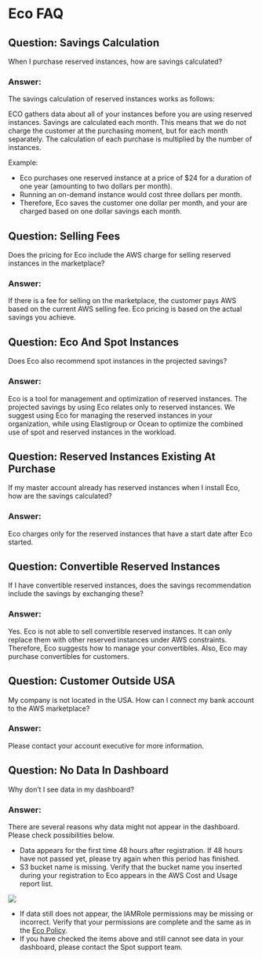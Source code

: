 # Eco FAQ

## Question: Savings Calculation

When I purchase reserved instances, how are savings calculated?

### Answer:

The savings calculation of reserved instances works as follows:

ECO gathers data about all of your instances before you are using reserved instances.
Savings are calculated each month. This means that we do not charge the customer at the purchasing moment, but for each month separately.
The calculation of each purchase is multiplied by the number of instances.

Example:

- Eco purchases one reserved instance at a price of \$24 for a duration of one year (amounting to two dollars per month).
- Running an on-demand instance would cost three dollars per month.
- Therefore, Eco saves the customer one dollar per month, and your are charged based on one dollar savings each month.

## Question: Selling Fees

Does the pricing for Eco include the AWS charge for selling reserved instances in the marketplace?

### Answer:

If there is a fee for selling on the marketplace, the customer pays AWS based on the current AWS selling fee. Eco pricing is based on the actual savings you achieve.

## Question: Eco And Spot Instances

Does Eco also recommend spot instances in the projected savings?

### Answer:

Eco is a tool for management and optimization of reserved instances. The projected savings by using Eco relates only to reserved instances. We suggest using Eco for managing the reserved instances in your organization, while using Elastigroup or Ocean to optimize the combined use of spot and reserved instances in the workload.

## Question: Reserved Instances Existing At Purchase

If my master account already has reserved instances when I install Eco, how are the savings calculated?

### Answer:

Eco charges only for the reserved instances that have a start date after Eco started.

## Question: Convertible Reserved Instances

If I have convertible reserved instances, does the savings recommendation include the savings by exchanging these?

### Answer:

Yes. Eco is not able to sell convertible reserved instances. It can only replace them with other reserved instances under AWS constraints. Therefore, Eco suggests how to manage your convertibles. Also, Eco may purchase convertibles for customers.

## Question: Customer Outside USA

My company is not located in the USA. How can I connect my bank account to the AWS marketplace?

### Answer:

Please contact your account executive for more information.

## Question: No Data In Dashboard

Why don’t I see data in my dashboard?

### Answer:

There are several reasons why data might not appear in the dashboard. Please check possibilities below.

- Data appears for the first time 48 hours after registration. If 48 hours have not passed yet, please try again when this period has finished.
- S3 bucket name is missing. Verify that the bucket name you inserted during your registration to Eco appears in the AWS Cost and Usage report list.

<img src="/eco/_media/troubleshooting-faq-01.png" />

- If data still does not appear, the IAMRole permissions may be missing or incorrect. Verify that your permissions are complete and the same as in the [Eco Policy](eco/tutorials/eco-policy/).
- If you have checked the items above and still cannot see data in your dashboard, please contact the Spot support team.
